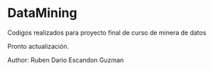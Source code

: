 # DataMining
Codigos realizados para proyecto final de curso de minera de datos

Pronto actualización.

Author: Ruben Dario Escandon Guzman
